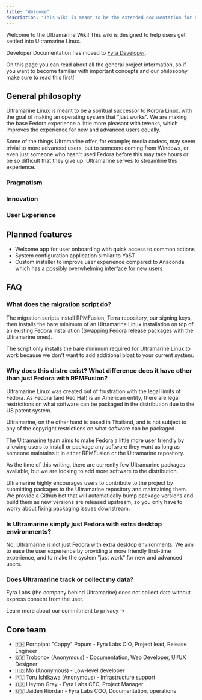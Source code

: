 ```yaml
---
title: "Welcome"
description: "This wiki is meant to be the extended documentation for both end users and developers, so it is separated in those two categories."
---
```


Welcome to the Ultramarine Wiki! This wiki is designed to help users get settled into Ultramarine Linux.

Developer Documentation has moved to [Fyra Developer](https://developer.fyralabs.com).

On this page you can read about all the general project information, so if you want to become familiar with important concepts and our philosophy make sure to read this first!

## General philosophy

Ultramarine Linux is meant to be a spiritual successor to Korora Linux, with the goal of making an operating system that "just works". We are making the base Fedora experience a little more pleasant with tweaks, which improves the experience for new and advanced users equally.

Some of the things Ultramarine offer, for example; media codecs, may seem trivial to more advanced users, but to someone coming from Windows, or even just someone who hasn't used Fedora before this may take hours or be so difficult that they give up. Ultramarine serves to streamline this experience.

### Pragmatism

### Innovation

### User Experience

## Planned features

- Welcome app for user onboarding with quick access to common actions
- System configuration application similar to YaST
- Custom installer to improve user experience compared to Anaconda which has a possibly overwhelming interface for new users

## FAQ

### What does the migration script do?

The migration scripts install RPMFusion, Terra repository, our signing keys, then installs the bare minimum of an Ultramarine Linux installation on top of an existing Fedora installation (Swapping Fedora release packages with the Ultramarine ones).

The script only installs the bare minimum required for Ultramarine Linux to work because we don't want to add additional bloat to your current system.

### Why does this distro exist? What difference does it have other than just Fedora with RPMFusion?

Ultramarine Linux was created out of frustration with the legal limits of Fedora. As Fedora (and Red Hat) is an American entity, there are legal restrictions on what software can be
packaged in the distribution due to the US patent system.

Ultramarine, on the other hand is based in Thailand, and is not subject to any of the copyright restrictions on what software can be packaged.

The Ultramarine team aims to make Fedora a little more user friendly by allowing users to install or package any software they want as long as someone maintains it in either RPMFusion or the Ultramarine repository.

As the time of this writing, there are currently few Ultramarine packages available, but we are looking to add more software to the distribution.

Ultramarine highly encourages users to contribute to the project by submitting packages to the Ultramarine repository and maintaining them. We provide a Github bot that will automatically bump package versions and build them as new versions are released upstream, so you only have to worry about fixing packaging issues downstream.

### Is Ultramarine simply just Fedora with extra desktop environments?

No, Ultramarine is not just Fedora with extra desktop environments. We aim to ease the user experience by providing a more friendly first-time experience, and to make the system "just work" for new and advanced users.

### Does Ultramarine track or collect my data?

Fyra Labs (the company behind Ultramarine) does not collect data without express consent from the user.

Learn more about our commitment to privacy ->

## Core team

- 🇹🇭 Pornpipat "Cappy" Popum - Fyra Labs CIO, Project lead, Release Engineer
- 🇩🇪 Trobonox (Anonymous) - Documentation, Web Developer, UI/UX Designer
- 🇮🇩 Mo (Anonymous) - Low-level developer
- 🇵🇱 Toru Ishikawa (Anonymous) - Infrastructure support
- 🇺🇸 Lleyton Gray - Fyra Labs CEO, Project Manager
- 🇺🇸 Jaiden Riordan - Fyra Labs COO, Documentation, operations
